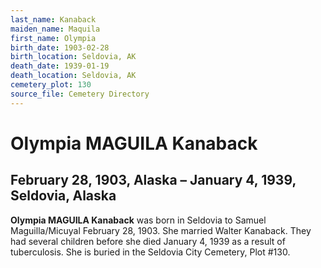 ```yaml
---
last_name: Kanaback
maiden_name: Maquila
first_name: Olympia
birth_date: 1903-02-28
birth_location: Seldovia, AK
death_date: 1939-01-19
death_location: Seldovia, AK
cemetery_plot: 130
source_file: Cemetery Directory
---
```

# Olympia MAGUILA Kanaback

## February 28, 1903, Alaska – January 4, 1939, Seldovia, Alaska

**Olympia MAGUILA Kanaback** was born in Seldovia to Samuel
Maguilla/Micuyal February 28, 1903. She married Walter Kanaback. They
had several children before she died January 4, 1939 as a result of tuberculosis. She is buried
in the Seldovia City Cemetery, Plot \#130.

